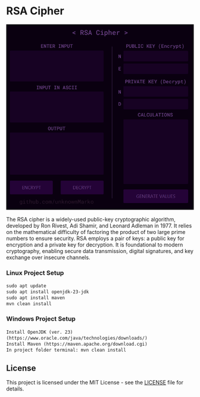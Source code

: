 # RSA Cipher

![](https://github.com/unknownMarko/RSA_Cipher/blob/main/screenshots/screenshot.png)

The RSA cipher is a widely-used public-key cryptographic algorithm, developed by Ron Rivest, Adi Shamir, and Leonard Adleman in 1977. It relies on the mathematical difficulty of factoring the product of two large prime numbers to ensure security. RSA employs a pair of keys: a public key for encryption and a private key for decryption. It is foundational to modern cryptography, enabling secure data transmission, digital signatures, and key exchange over insecure channels.

### Linux Project Setup
    sudo apt update
    sudo apt install openjdk-23-jdk
    sudo apt install maven
    mvn clean install

### Windows Project Setup
    Install OpenJDK (ver. 23) (https://www.oracle.com/java/technologies/downloads/)
    Install Maven (https://maven.apache.org/download.cgi)
    In project folder terminal: mvn clean install

## License

This project is licensed under the MIT License - see the [LICENSE](./LICENSE) file for details.